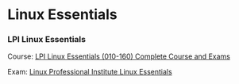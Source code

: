 # Linux Essentials

### LPI Linux Essentials

Course: [LPI Linux Essentials (010-160) Complete Course and Exams](https://www.udemy.com/course/linux-essentials-010/)

Exam: [Linux Professional Institute Linux Essentials](https://www.lpi.org/our-certifications/linux-essentials-overview)
